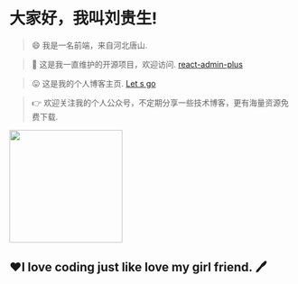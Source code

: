 # 大家好，我叫刘贵生!

> 😄 我是一名前端，来自河北唐山.

> 🤔 这是我一直维护的开源项目，欢迎访问. [react-admin-plus](https://qisi007.github.io/react/#/login)

> 😛 这是我的个人博客主页. [Let s go](https://qisi007.github.io/)

> 👉 欢迎关注我的个人公众号，不定期分享一些技术博客，更有海量资源免费下载.

<img src="https://vkceyugu.cdn.bspapp.com/VKCEYUGU-f20515e1-37e5-4b42-8f7d-454ec2a98cdd/535c6858-8577-4aca-88bd-89b5a7acfaef.jpg" style="width: 200px">

<h2>❤️I love coding just like love my girl friend.&nbsp;🖊️</h2>



